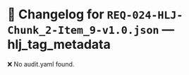 # 📝 Changelog for `REQ-024-HLJ-Chunk_2-Item_9-v1.0.json` — **hlj_tag_metadata**

❌ No audit.yaml found.
